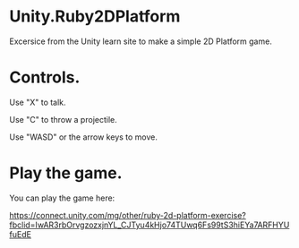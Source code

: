 # Unity.Ruby2DPlatform
 
Excersice from the Unity learn site to make a simple 2D Platform game.

# Controls.
Use "X" to talk.

Use "C" to throw a projectile.

Use "WASD" or the arrow keys to move.

# Play the game.
You can play the game here:

https://connect.unity.com/mg/other/ruby-2d-platform-exercise?fbclid=IwAR3rbOrvgzozxjnYL_CJTyu4kHjo74TUwq6Fs99tS3hiEYa7ARFHYUfuEdE
